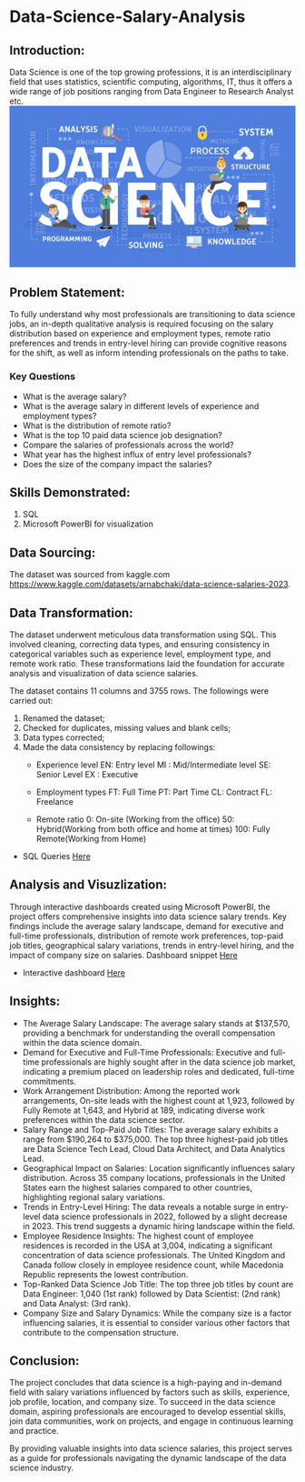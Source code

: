 # Data-Science-Salary-Analysis


## Introduction:
Data Science is one of the top growing professions, it is an interdisciplinary field that uses statistics, scientific computing, algorithms, IT, thus it offers a wide range of job positions ranging from Data Engineer to Research Analyst etc.
![](https://github.com/Mayreeobi/2023-Data-Science-Salary-Analysis/blob/main/datascience.jpg)


## Problem Statement:
To fully understand why most professionals are transitioning to data science jobs, an in-depth qualitative analysis is required focusing on the salary distribution based on experience and employment types, remote ratio preferences and trends in entry-level hiring can provide cognitive reasons for the shift, as well as inform intending professionals on the paths to take.
### Key Questions
-	What is the average salary?
-	What is the average salary in different levels of  experience and employment types?
-	What is the distribution of remote ratio?
-	What is the top 10 paid data science job designation?
-	Compare the salaries of professionals across the world?
-	What year has the highest influx of entry level professionals?
-	Does the size of the company impact the salaries?

## Skills Demonstrated:
1. SQL
2. Microsoft PowerBI for visualization


## Data Sourcing:
The dataset was sourced from kaggle.com https://www.kaggle.com/datasets/arnabchaki/data-science-salaries-2023. 


## Data Transformation:
The dataset underwent meticulous data transformation using SQL. This involved cleaning, correcting data types, and ensuring consistency in categorical variables such as experience level, employment type, and remote work ratio. These transformations laid the foundation for accurate analysis and visualization of data science salaries.

The dataset contains 11 columns and 3755 rows. The followings were carried out:
1. Renamed the dataset;
2. Checked for duplicates, missing values and blank cells;
3. Data types corrected;
4. Made the data consistency by replacing followings:
      -	Experience level 
             EN: Entry level
             MI : Mid/Intermediate level
             SE: Senior Level
             EX : Executive

      -	Employment types
             FT: Full Time
             PT: Part Time
             CL: Contract
             FL: Freelance

      - Remote ratio
             0: On-site (Working from the office)
             50: Hybrid(Working from both office and home at times)
             100: Fully Remote(Working from Home)
        
* SQL Queries [Here](https://github.com/Mayreeobi/2023-Data-Science-Salary-Analysis/blob/main/dsqueries.sql)


## Analysis and Visuzlization:
Through interactive dashboards created using Microsoft PowerBI, the project offers comprehensive insights into data science salary trends. Key findings include the average salary landscape, demand for executive and full-time professionals, distribution of remote work preferences, top-paid job titles, geographical salary variations, trends in entry-level hiring, and the impact of company size on salaries.
Dashboard snippet [Here](https://github.com/Mayreeobi/2023-Data-Science-Salary-Analysis/blob/main/datascience.pdf)

* Interactive dashboard [Here](https://app.powerbi.com/view?r=eyJrIjoiZGNlYzJkNzktNTM3MS00NWM1LWEwNzgtM2E5MDNhNjdlYzY2IiwidCI6ImExZGNjNGZiLTRlYzAtNGI1Ni04NDg1LTRmOTgzYzMyODY0MiJ9)



## Insights:
- The Average Salary Landscape: The average salary stands at $137,570, providing a benchmark for understanding the overall compensation within the data science domain.
- Demand for Executive and Full-Time Professionals: Executive and full-time professionals are highly sought after in the data science job market, indicating a premium placed on leadership roles and dedicated, full-time commitments.
- Work Arrangement Distribution: Among the reported work arrangements, On-site leads with the highest count at 1,923, followed by Fully Remote at 1,643, and Hybrid at 189, indicating diverse work preferences within the data science sector.
- Salary Range and Top-Paid Job Titles: The average salary exhibits a range from $190,264 to $375,000. The top three highest-paid job titles are Data Science Tech Lead, Cloud Data Architect, and Data Analytics Lead.
- Geographical Impact on Salaries: Location significantly influences salary distribution. Across 35 company locations, professionals in the United States earn the highest salaries compared to other countries, highlighting regional salary variations.
- Trends in Entry-Level Hiring: The data reveals a notable surge in entry-level data science professionals in 2022, followed by a slight decrease in 2023. This trend suggests a dynamic hiring landscape within the field.
- Employee Residence Insights: The highest count of employee residences is recorded in the USA at 3,004, indicating a significant concentration of data science professionals. The United Kingdom and Canada follow closely in employee residence count, while Macedonia Republic represents the lowest contribution.
- Top-Ranked Data Science Job Title: The top three job titles by count are Data Engineer: 1,040 (1st rank) followed by Data Scientist: (2nd rank) and Data Analyst: (3rd rank). 
- Company Size and Salary Dynamics: While the company size is a factor influencing salaries, it is essential to consider various other factors that contribute to the compensation structure.

## Conclusion:
The project concludes that data science is a high-paying and in-demand field with salary variations influenced by factors such as skills, experience, job profile, location, and company size. To succeed in the data science domain, aspiring professionals are encouraged to develop essential skills, join data communities, work on projects, and engage in continuous learning and practice.

By providing valuable insights into data science salaries, this project serves as a guide for professionals navigating the dynamic landscape of the data science industry.


